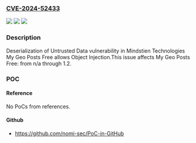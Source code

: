 ### [CVE-2024-52433](https://cve.mitre.org/cgi-bin/cvename.cgi?name=CVE-2024-52433)
![](https://img.shields.io/static/v1?label=Product&message=My%20Geo%20Posts%20Free&color=blue)
![](https://img.shields.io/static/v1?label=Version&message=n%2Fa%3C%3D%201.2%20&color=brighgreen)
![](https://img.shields.io/static/v1?label=Vulnerability&message=CWE-502%20Deserialization%20of%20Untrusted%20Data&color=brighgreen)

### Description

Deserialization of Untrusted Data vulnerability in Mindstien Technologies My Geo Posts Free allows Object Injection.This issue affects My Geo Posts Free: from n/a through 1.2.

### POC

#### Reference
No PoCs from references.

#### Github
- https://github.com/nomi-sec/PoC-in-GitHub

